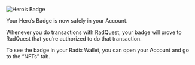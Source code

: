 ![Hero’s Badge](/quests-images/key/3-KeyImage_HeroBadgeSuccess.webp)

Your Hero’s Badge is now safely in your Account.

Whenever you do transactions with RadQuest, your badge will prove to RadQuest that you’re authorized to do that transaction.

To see the badge in your Radix Wallet, you can open your Account and go to the “NFTs” tab.
